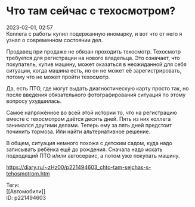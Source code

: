 Что там сейчас с техосмотром?
==============================

   
 2023-02-01, 02:57   
   Коллега с работы купил подержанную иномарку, и вот что от него я узнал о современном состоянии дел.   
   
 Продавец при продаже не обязан проходить техосмотр. Техосмотр требуется для регистрации на нового владельца. Это означает, что покупатель, купив машину, может оказаться в неожиданной для себя ситуации, когда машина есть, но он не может её зарегистрировать, потому что не может пройти техосмотр.   
   
 Да, есть ПТО, где могут выдать диагностическую карту просто так, но после введения обязательного фотографирования ситуация по этому вопросу ухудшилась.   
   
 Самое напряжённое во всей этой истории то, что на регистрацию вместе с техосмотром даётся десять дней. Пять из них коллега занимался другими делами. Теперь ему за пять дней предстоит починить тормоза. Или найти альтернативное решение.   
   
 В общем, ситуация немного похожа с детским садом, куда надо записывать ребёнка ещё до рождения. Сначала надо искать подходящий ПТО и/или автосервис, а потом уже покупать машину.   
     
 <https://diary.ru/~zHz00/p221494603_chto-tam-sejchas-s-tehosmotrom.htm>   
   
 Теги:   
 [[Автомобили]]   
 ID: p221494603